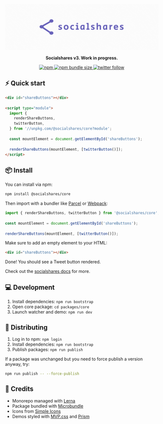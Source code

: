 <p align="center">
  <a href="https://socialshar.es/">
    <img src="./assets/readme-logo.png" alt="Socialshares" />
  </a>
</p>

<p align="center">
  <strong>Socialshares v3. Work in progress.</strong>
</p>

<p align="center">
  <a href="https://npm.im/socialshares">
    <img src="https://img.shields.io/npm/v/socialshares?style=for-the-badge&color=%236862BA" alt="npm" />
  </a>
  <a href="https://bundlephobia.com/result?p=socialshares">
    <img src="https://img.shields.io/bundlephobia/minzip/socialshares?style=for-the-badge&color=%236862BA" alt="npm bundle size" />
  </a>
  <a href="https://twitter.com/sunnysinghio">
    <img src="https://img.shields.io/twitter/follow/sunnysinghio?style=for-the-badge&color=%236862BA" alt="twitter follow" />
  </a>
</p>

## ⚡️ Quick start

```html
<div id="shareButtons"></div>

<script type="module">
  import {
    renderShareButtons,
    twitterButton,
  } from '//unpkg.com/@socialshares/core?module';

  const mountElement = document.getElementById('shareButtons');

  renderShareButtons(mountElement, [twitterButton()]);
</script>
```

## 📦 Install

You can install via npm:

```sh
npm install @socialshares/core
```

Then import with a bundler like [Parcel](https://parceljs.org/) or [Webpack](https://webpack.js.org/):

```js
import { renderShareButtons, twitterButton } from '@socialshares/core';

const mountElement = document.getElementById('shareButtons');

renderShareButtons(mountElement, [twitterButton()]);
```

Make sure to add an empty element to your HTML:

```html
<div id="shareButtons"></div>
```

Done! You should see a Tweet button rendered.

Check out the [socialshares docs](https://socialshar.es/) for more.

## 💻 Development

1. Install dependencies: `npm run bootstrap`
1. Open core package: `cd packages/core`
1. Launch watcher and demo: `npm run dev`

## 🚀 Distributing

1. Log in to npm: `npm login`
1. Install dependencies: `npm run bootstrap`
1. Publish packages: `npm run publish`

If a package was unchanged but you need to force publish a version anyway, try:

```sh
npm run publish -- --force-publish
```

## 👥 Credits

- Monorepo managed with [Lerna](https://lerna.js.org/)
- Package bundled with [Microbundle](https://github.com/developit/microbundle)
- Icons from [Simple Icons](https://simpleicons.org/)
- Demos styled with [MVP.css](https://andybrewer.github.io/mvp/) and [Prism](https://prismjs.com/)
